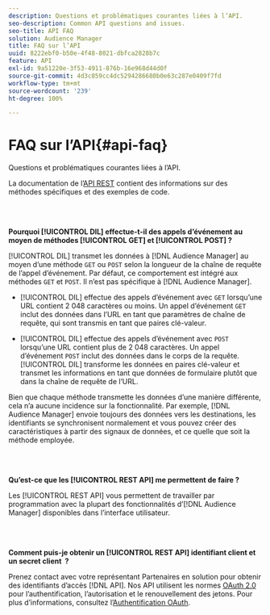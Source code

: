 ```yaml
---
description: Questions et problématiques courantes liées à l’API.
seo-description: Common API questions and issues.
seo-title: API FAQ
solution: Audience Manager
title: FAQ sur l’API
uuid: 8222ebf0-b50e-4f48-8021-dbfca2828b7c
feature: API
exl-id: 9a51220e-3f53-4911-876b-16e968d44d0f
source-git-commit: 4d3c859cc4dc5294286680b0e63c287e0409f7fd
workflow-type: tm+mt
source-wordcount: '239'
ht-degree: 100%

---
```


# FAQ sur l’API{#api-faq}

Questions et problématiques courantes liées à l’API.

<!-- 

faq_api.xml

 -->

La documentation de l’[API REST](../api/rest-api-main/rest-api-main.md) contient des informations sur des méthodes spécifiques et des exemples de code.

<br> 

**Pourquoi [!UICONTROL DIL] effectue-t-il des appels d’événement au moyen de méthodes [!UICONTROL GET] et [!UICONTROL POST] ?**

[!UICONTROL DIL] transmet les données à [!DNL Audience Manager] au moyen d’une méthode `GET` ou `POST` selon la longueur de la chaîne de requête de l’appel d’événement. Par défaut, ce comportement est intégré aux méthodes `GET` et `POST`. Il n’est pas spécifique à [!DNL Audience Manager].

* [!UICONTROL DIL] effectue des appels d’événement avec `GET` lorsqu’une URL contient 2 048 caractères ou moins. Un appel d’événement `GET` inclut des données dans l’URL en tant que paramètres de chaîne de requête, qui sont transmis en tant que paires clé-valeur.

* [!UICONTROL DIL] effectue des appels d’événement avec `POST` lorsqu’une URL contient plus de 2 048 caractères. Un appel d’événement `POST` inclut des données dans le corps de la requête. [!UICONTROL DIL] transforme les données en paires clé-valeur et transmet les informations en tant que données de formulaire plutôt que dans la chaîne de requête de l’URL.

Bien que chaque méthode transmette les données d’une manière différente, cela n’a aucune incidence sur la fonctionnalité. Par exemple, [!DNL Audience Manager] envoie toujours des données vers les destinations, les identifiants se synchronisent normalement et vous pouvez créer des caractéristiques à partir des signaux de données, et ce quelle que soit la méthode employée.

<br> 

**Qu’est-ce que les [!UICONTROL REST API] me permettent de faire ?**

Les [!UICONTROL REST API] vous permettent de travailler par programmation avec la plupart des fonctionnalités d’[!DNL Audience Manager] disponibles dans l’interface utilisateur.

<br> 

**Comment puis-je obtenir un [!UICONTROL REST API] identifiant client et un secret client  ?**

Prenez contact avec votre représentant Partenaires en solution pour obtenir des identifiants d’accès [!DNL API]. Nos API utilisent les normes [OAuth 2.0](https://oauth.net/2/) pour l’authentification, l’autorisation et le renouvellement des jetons. Pour plus d’informations, consultez l’[Authentification OAuth](../api/rest-api-main/aam-api-getting-started.md#oauth).
